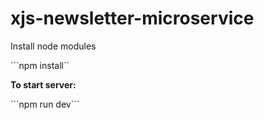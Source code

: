 # xjs-newsletter-microservice

<p>Install node modules</p>
```npm install``
<P><b>To start server: </b></p>
```npm run dev```

